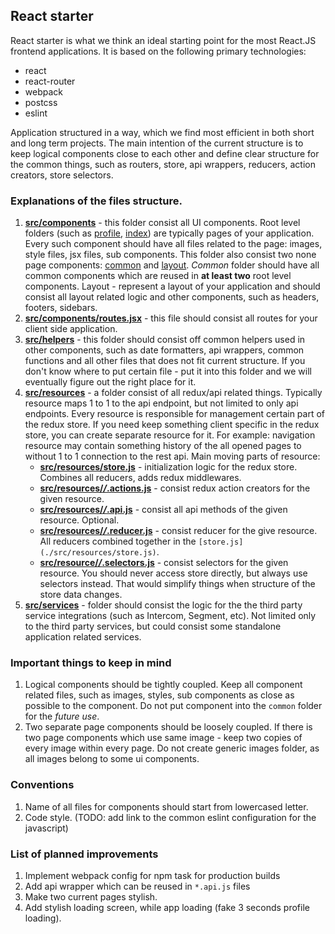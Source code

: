 ## React starter

React starter is what we think an ideal starting point for the most React.JS frontend applications. It is based on the following primary technologies:

- react
- react-router
- webpack
- postcss
- eslint

Application structured in a way, which we find most efficient in both short and long term projects. The main intention of the current structure is to keep logical components close to each other and define clear structure for the common things, such as routers, store, api wrappers, reducers, action creators, store selectors.

### Explanations of the files structure.

1. **[src/components](./src/components)** - this folder consist all UI components. Root level folders (such as [profile](./src/components/profile), [index](./src/components/index)) are typically pages of your application. Every such component should have all files related to the page: images, style files, jsx files, sub components. This folder also consist two none page components: [common](./src/components/common) and [layout](./src/components/common). *Common* folder should have all common components which are reused in **at least two** root level components. Layout - represent a layout of your application and should consist all layout related logic and other components, such as headers, footers, sidebars.
2. **[src/components/routes.jsx](./src/components/routes.jsx)** - this file should consist all routes for your client side application.
3. **[src/helpers](./src/helpers)** - this folder should consist off common helpers used in other components, such as date formatters, api wrappers, common functions and all other files that does not fit current structure. If you don't know where to put certain file - put it into this folder and we will eventually figure out the right place for it.
4. **[src/resources](./src/resources/user)** - a folder consist of all redux/api related things. Typically resource maps 1 to 1 to the api endpoint, but not limited to only api endpoints. Every resource is responsible for management certain part of the redux store. If you need keep something client specific in the redux store, you can create separate resource for it. For example: navigation resource may contain something history of the all opened pages to without 1 to 1 connection to the rest api. Main moving parts of resource:
    - **[src/resources/store.js](./src/resources/store.js)** - initialization logic for the redux store. Combines all reducers, adds redux middlewares.
    - **[src/resources/*/*.actions.js](./src/resources/user/user.actions.js)** - consist redux action creators for the given resource.
    - **[src/resources/*/*.api.js](./src/resources/user/user.api.js)** - consist all api methods of the given resource. Optional.
    - **[src/resources/*/*.reducer.js](./src/resources/user/user.reducer.js)** - consist reducer for the give resource. All reducers combined together in the `[store.js](./src/resources/store.js)`.
    - **[src/resource/*/*.selectors.js](./src/resources/user/user.selectors.js)** - consist selectors for the given resource. You should never access store directly, but always use selectors instead. That would simplify things when structure of the store data changes.
5. **[src/services](./src/services)** - folder should consist the logic for the the third party service integrations (such as Intercom, Segment, etc). Not limited only to the third party services, but could consist some standalone application related services.

### Important things to keep in mind

1. Logical components should be tightly coupled. Keep all component related files, such as images, styles, sub components as close as possible to the component. Do not put component into the `common` folder for the *future use*.
2. Two separate page components should be loosely coupled. If there is two page components which use same image - keep two copies of every image within every page. Do not create generic images folder, as all images belong to some ui components.

### Conventions

1. Name of all files for components should start from lowercased letter.
2. Code style. (TODO: add link to the common eslint configuration for the javascript)

### List of planned improvements

1. Implement webpack config for npm task for production builds
2. Add api wrapper which can be reused in `*.api.js` files
3. Make two current pages stylish.
4. Add stylish loading screen, while app loading (fake 3 seconds profile loading).
